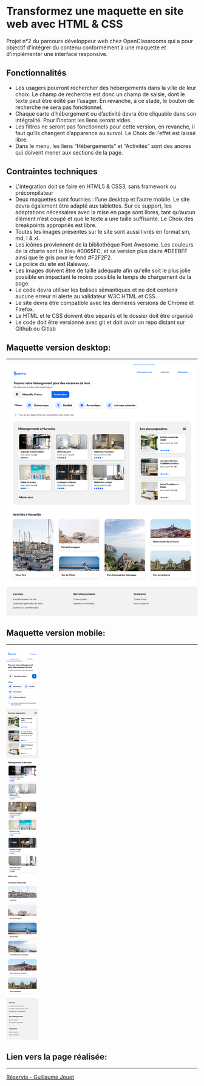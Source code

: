 # Transformez une maquette en site web avec HTML & CSS
Projet n°2 du parcours développeur web chez OpenClassrooms qui a pour objectif d'intégrer du contenu conformément à une maquette et d'implémenter une interface responsive.

## Fonctionnalités
- Les usagers pourront rechercher des hébergements dans la ville de leur choix. Le champ de recherche est donc un champ de saisie, dont le texte peut être édité par l’usager. En revanche, à ce stade, le bouton de recherche ne sera pas fonctionnel.
- Chaque carte d’hébergement ou d’activité devra être cliquable dans son intégralité. Pour l’instant les liens seront vides.
- Les filtres ne seront pas fonctionnels pour cette version, en revanche, il faut qu’ils changent d’apparence au survol. Le Choix de l'effet est laissé libre.
- Dans le menu, les liens “Hébergements” et “Activités” sont des ancres qui doivent mener aux sections de la page.

## Contraintes techniques
- L'integration doit se faire en HTML5 & CSS3, sans framework ou précompilateur
- Deux maquettes sont fournies : l’une desktop et l’autre mobile. Le site devra également être adapté aux tablettes. Sur ce support, les adaptations nécessaires avec la mise en page sont libres, tant qu’aucun élément n’est coupé et que le texte a une taille suffisante. Le Choix des breakpoints appropriés est libre.
- Toutes les images présentes sur le site sont aussi livrés en format sm, md, l & xl.
- Les icônes proviennent de la bibliothèque Font Awesome. Les couleurs de la charte sont le bleu #0065FC, et sa version plus claire #DEEBFF ainsi que le gris pour le fond #F2F2F2.
- La police du site est Raleway.
- Les images doivent être de taille adéquate afin qu'elle soit le plus jolie possible en impactant le moins possible le temps de chargement de la page.
- Le code devra utiliser les balises sémantiques et ne doit contenir aucune erreur ni alerte au validateur W3C HTML et CSS.
- Le site devra être compatible avec les dernières versions de Chrome et Firefox.
- Le HTML et le CSS doivent être séparés et le dossier doit être organisé
- Le code doit être versionné avec git et doit avoir un repo distant sur Github ou Gitlab

## Maquette version desktop: 
***
![maquette web reservia](./img/desktop.png)

## Maquette version mobile:
***
![maquette version mobile](./img/phone.png)

## Lien vers la page réalisée:
***
[Réservia - Guillaume Jouet](https://gjouet83.github.io/Reservia-P2-Openclassrooms/)
